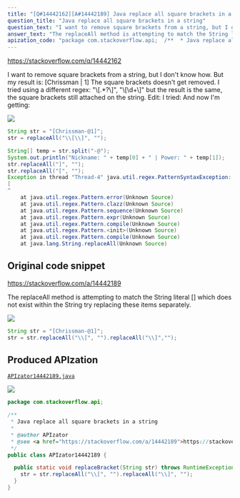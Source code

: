 ```yaml
---
title: "[Q#14442162][A#14442189] Java replace all square brackets in a string"
question_title: "Java replace all square brackets in a string"
question_text: "I want to remove square brackets from a string, but I don't know how. But my result is: [Chrissman | 1] The square brackets doesn't get removed. I tried using a different regex: \"\\\\[.*?\\\\]\", \"\\\\[\\\\d+\\\\]\" but the result is the same, the square brackets still attached on the string. Edit: I tried: And now I'm getting:"
answer_text: "The replaceAll method is attempting to match the String literal [] which does not exist within the String try replacing these items separately."
apization_code: "package com.stackoverflow.api;  /**  * Java replace all square brackets in a string  *  * @author APIzator  * @see <a href=\"https://stackoverflow.com/a/14442189\">https://stackoverflow.com/a/14442189</a>  */ public class APIzator14442189 {    public static void replaceBracket(String str) throws RuntimeException {     str = str.replaceAll(\"\\\\[\", \"\").replaceAll(\"\\\\]\", \"\");   } }"
---
```


https://stackoverflow.com/q/14442162

I want to remove square brackets from a string, but I don&#x27;t know how.
But my result is: [Chrissman | 1]
The square brackets doesn&#x27;t get removed.
I tried using a different regex: &quot;\\[.*?\\]&quot;, &quot;\\[\\d+\\]&quot;
but the result is the same, the square brackets still attached on the string.
Edit:
I tried:
And now I&#x27;m getting:


<div class="code-logo"><img src="/stackoverflow.png" /></div>

```java
String str = "[Chrissman-@1]";
str = replaceAll("\\[\\]", "");

String[] temp = str.split("-@");
System.out.println("Nickname: " + temp[0] + " | Power: " + temp[1]);
str.replaceAll("]", "");
str.replaceAll("[", "");
Exception in thread "Thread-4" java.util.regex.PatternSyntaxException: Unclosed character class near index 0
[
^
    at java.util.regex.Pattern.error(Unknown Source)
    at java.util.regex.Pattern.clazz(Unknown Source)
    at java.util.regex.Pattern.sequence(Unknown Source)
    at java.util.regex.Pattern.expr(Unknown Source)
    at java.util.regex.Pattern.compile(Unknown Source)
    at java.util.regex.Pattern.<init>(Unknown Source)
    at java.util.regex.Pattern.compile(Unknown Source)
    at java.lang.String.replaceAll(Unknown Source)
```


## Original code snippet

https://stackoverflow.com/a/14442189

The replaceAll method is attempting to match the String literal [] which does not exist within the String try replacing these items separately.

<div class="code-logo"><img src="/stackoverflow.png" /></div>

```java
String str = "[Chrissman-@1]";
str = str.replaceAll("\\[", "").replaceAll("\\]","");
```

## Produced APIzation

[`APIzator14442189.java`](https://github.com/pasqualesalza/apization-temp-data/raw/master/search/APIzator14442189.java)

<div class="code-logo"><img src="/apizator.png" /></div>

```java
package com.stackoverflow.api;

/**
 * Java replace all square brackets in a string
 *
 * @author APIzator
 * @see <a href="https://stackoverflow.com/a/14442189">https://stackoverflow.com/a/14442189</a>
 */
public class APIzator14442189 {

  public static void replaceBracket(String str) throws RuntimeException {
    str = str.replaceAll("\\[", "").replaceAll("\\]", "");
  }
}

```